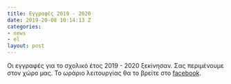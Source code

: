 ```yaml
---
title: Εγγραφές 2019 - 2020
date: 2019-20-08 10:14:13 Z
categories:
- news
- el
layout: post
---
```


Οι εγγραφές για το σχολικό έτος 2019 - 2020 ξεκίνησαν.
Σας περιμένουμε στον χώρο μας. Το ωράριο λειτουργίας θα το βρείτε στο [facebook](https://www.facebook.com/thistlelanguage/).
